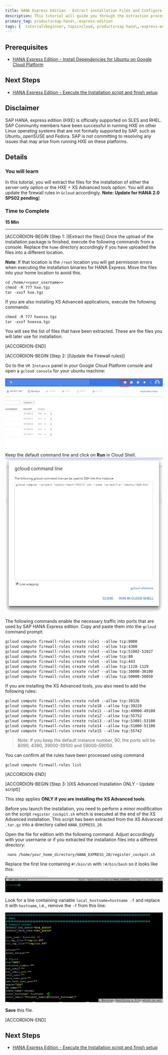 ```yaml
---
title: HANA Express Edition - Extract installation Files and Configure Firewall Rules
description: This tutorial will guide you through the extraction process of the installation files for HANA Express Edition. You will also enter the necessary firewall rules to enable traffic into the correct ports.
primary_tag: products>sap-hana\,-express-edition
tags: [  tutorial>beginner, topic>cloud, products>sap-hana\,-express-edition  ]
---
```


## Prerequisites  
 - [HANA Express Edition - Install Dependencies for Ubuntu on Google Cloud Platform](http://www.sap.com/developer/tutorials/hxe-gcp-install-dependencies.html)


## Next Steps
 - [HANA Express Edition - Execute the Installation script and finish setup](http://www.sap.com/developer/tutorials/hxe-gcp-install-hana-express-edition.html)

## Disclaimer
SAP HANA, express edition (HXE) is officially supported on SLES and RHEL. SAP Community members have been successful in running HXE on other Linux operating systems that are not formally supported by SAP, such as Ubuntu, openSUSE and Fedora. SAP is not committing to resolving any issues that may arise from running HXE on these platforms.

## Details
### You will learn  
In this tutorial, you will extract the files for the installation of either the server-only option or the HXE + XS Advanced tools option. You will also update the firewall rules in `Gcloud` accordingly.
**Note: Update for HANA 2.0 SPS02 pending**]

### Time to Complete
**15 Min**

---

[ACCORDION-BEGIN [Step 1: ](Extract the files)]
Once the upload of the installation package is finished, execute the following commands from a console. Replace the `home` directory accordingly if you have uploaded the files into a different location.

**Note**: If that location is the `/root` location you will get permission errors when executing the installation binaries for HANA Express. Move the files into your home location to avoid this.

```
cd /home/<<your_username>>
chmod -R 777 hxe.tgz
tar -xvzf hxe.tgz
```
If you are also installing XS Advanced applications, execute the following commands:

```
chmod -R 777 hxexsa.tgz
tar -xvzf hxexsa.tgz
```

You will see the list of files that have been extracted. These are the files you will later use for installation.


[ACCORDION-END]

[ACCORDION-BEGIN [Step 2: ](Update the Firewall rules)]

Go to the `VM Instance` panel in your Google Cloud Platform console and open a `gcloud console` for your ubuntu machine:

![Open Gcloud console](1.png)

Keep the default command line and click on **Run** in Cloud Shell.
![Gcloud OK](2.png)

The following commands enable the necessary traffic into ports that are used by SAP HANA Express edition. Copy and paste them into the `gcloud` command prompt:

```
gcloud compute firewall-rules create rule1 --allow tcp:8000
gcloud compute firewall-rules create rule2 --allow tcp:4300
gcloud compute firewall-rules create rule3 --allow tcp:51002-51027
gcloud compute firewall-rules create rule4 --allow tcp:80
gcloud compute firewall-rules create rule5 --allow tcp:443
gcloud compute firewall-rules create rule6 --allow tcp:1128-1129
gcloud compute firewall-rules create rule7 --allow tcp:30000-30100
gcloud compute firewall-rules create rule8 --allow tcp:50000-50050
```

If you are installing the XS Advanced tools, you also need to add the following rules:

```
gcloud compute firewall-rules create rule9 --allow tcp:38326
gcloud compute firewall-rules create rule10 --allow tcp:39228
gcloud compute firewall-rules create rule11 --allow tcp:49000-49100
gcloud compute firewall-rules create rule12 --allow tcp:55752
gcloud compute firewall-rules create rule13 --allow tcp:53001-53100
gcloud compute firewall-rules create rule14 --allow tcp:51000-51100
gcloud compute firewall-rules create rule15 --allow tcp:55742
```

>Note: If you keep the default instance number, 90, the ports will be 8090, 4390, 39000-39100 and 59000-59050.

You can confirm all the rules have been processed using command

```
gcloud compute firewall-rules list
```


[ACCORDION-END]


[ACCORDION-BEGIN [Step 3: ](XS Advanced Installation ONLY - Update script)]

This step applies **ONLY if you are installing the XS Advanced tools**.

Before you launch the installation, you need to perform a minor modification on the script `register_cockpit.sh` which is executed at the end of the XS Advanced installation. This script has been extracted from the XS Advanced `.tar.gz` into a directory called `HANA_EXPRESS_20`.

Open the file for edition with the following command. Adjust accordingly with your username or if you extracted the installation files into a different directory:

```
 nano /home/your_home_directory/HANA_EXPRESS_20/register_cockpit.sh
```

Replace the first line containing `#!/bin/sh` with `!#/bin/bash` so it looks like this:

![Update bash](3.png)

Look for a line containing variable `local_hostname=hostname -f` and replace it with  `hostname`, i.e., remove the  `-f` from this line:

![Update local hostname](4.png)

**Save** this file.


[ACCORDION-END]



## Next Steps
- [HANA Express Edition - Execute the Installation script and finish setup](http://www.sap.com/developer/tutorials/hxe-gcp-install-hana-express-edition.html)
